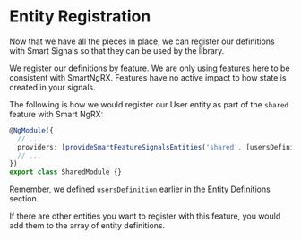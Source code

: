 # Entity Registration

Now that we have all the pieces in place, we can register our definitions with Smart Signals so that they can be used by the library.

We register our definitions by feature. We are only using features here to be consistent with SmartNgRX. Features have no active impact to how state is created in your signals.

The following is how we would register our User entity as part of the `shared` feature with Smart NgRX:

```typescript
@NgModule({
  // ...
  providers: [provideSmartFeatureSignalsEntities('shared', [usersDefinition])],
  // ...
})
export class SharedModule {}
```

Remember, we defined `usersDefinition` earlier in the [Entity Definitions](/using-smart-signals/entity-definitions) section.

If there are other entities you want to register with this feature, you would add them to the array of entity definitions.

